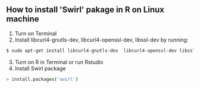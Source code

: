 ## How to install 'Swirl' pakage in R on Linux machine
1. Turn on Terminal
2. Install libcurl4-gnutls-dev,  libcurl4-openssl-dev, libssl-dev by running:
  ```sh
$ sudo apt-get install libcurl4-gnutls-dev  libcurl4-openssl-dev libssl-dev
```
3. Turn on R in Terminal or run Rstudio
4. Install Swirl package
  ```sh
> install.packages('swirl')
```

